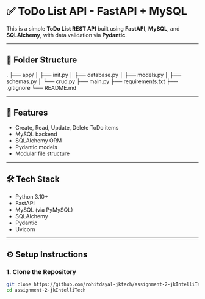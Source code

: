 # ✅ ToDo List API - FastAPI + MySQL

This is a simple **ToDo List REST API** built using **FastAPI**, **MySQL**, and **SQLAlchemy**, with data validation via **Pydantic**.

---

## 📁 Folder Structure

.
├── app/
│ ├── init.py
│ ├── database.py
│ ├── models.py
│ ├── schemas.py
│ └── crud.py
├── main.py
├── requirements.txt
├── .gitignore
└── README.md


---

## 🚀 Features

- Create, Read, Update, Delete ToDo items
- MySQL backend
- SQLAlchemy ORM
- Pydantic models
- Modular file structure

---

## 🛠️ Tech Stack

- Python 3.10+
- FastAPI
- MySQL (via PyMySQL)
- SQLAlchemy
- Pydantic
- Uvicorn

---

## ⚙️ Setup Instructions

### 1. Clone the Repository

```bash
git clone https://github.com/rohitdayal-jktech/assignment-2-jkIntelliTech.git
cd assignment-2-jkIntelliTech
